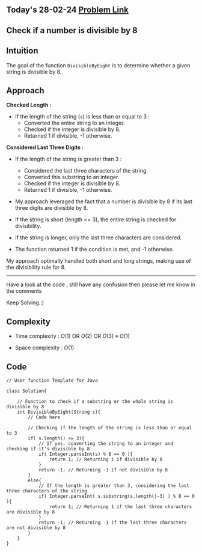 ## Today's 28-02-24 [Problem Link](https://www.geeksforgeeks.org/problems/check-if-a-number-is-divisible-by-83957/1)
## Check if a number is divisible by 8

## Intuition
The goal of the function `DivisibleByEight` is to determine whether a given string is divisible by 8.

## Approach

**Checked Length :**
   - If the length of the string (`s`) is less than or equal to 3 :
     - Converted the entire string to an integer.
     - Checked if the integer is divisible by 8.
     - Returned 1 if divisible, -1 otherwise.

**Considered Last Three Digits :**
   - If the length of the string is greater than 3 :
     - Considered the last three characters of the string.
     - Converted this substring to an integer.
     - Checked if the integer is divisible by 8.
     - Returned 1 if divisible, -1 otherwise.


- My approach leveraged the fact that a number is divisible by 8 if its last three digits are divisible by 8.
- If the string is short (length <= 3), the entire string is checked for divisibility.
- If the string is longer, only the last three characters are considered.
- The function returned 1 if the condition is met, and -1 otherwise.

My approach optimally handled both short and long strings, making use of the divisibility rule for 8.

---
Have a look at the code , still have any confusion then please let me know in the comments

Keep Solving.:)

## Complexity
- Time complexity : $O(1)$ OR $O(2)$ OR $O(3)$ ${\equiv}$ $O(1)$
<!-- Add your time complexity here, e.g. $$O())$$ -->

- Space complexity : $O(1)$
<!-- Add your space complexity here, e.g. $$O(n)$$ -->
   
## Code 

```
// User function Template for Java

class Solution{
    
    // Function to check if a substring or the whole string is divisible by 8
    int DivisibleByEight(String s){
        // Code here
        
        // Checking if the length of the string is less than or equal to 3
        if( s.length() <= 3){
            // If yes, converting the string to an integer and checking if it's divisible by 8
            if( Integer.parseInt(s) % 8 == 0 ){
                return 1; // Returning 1 if divisible by 8
            }
            return -1; // Returning -1 if not divisible by 8
        }
        else{
            // If the length is greater than 3, considering the last three characters of the string
            if( Integer.parseInt( s.substring(s.length()-3) ) % 8 == 0 ){
                return 1; // Returning 1 if the last three characters are divisible by 8
            }
            return -1; // Returning -1 if the last three characters are not divisible by 8
        }
    }
}
```
